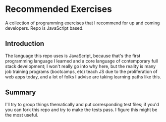 # Recommended Exercises
A collection of programming exercises that I recommend for up and coming developers. Repo is JavaScript based.

## Introduction
The language this repo uses is JavaScript, because that's the first programming language I learned and a core language of contemporary full stack development; I won't really go into why here, but the reality is many job training programs (bootcamps, etc) teach JS due to the proliferation of web apps today, and a lot of folks I advise are taking learning paths like this. 

## Summary
I'll try to group things thematically and put corresponding test files; if you'd you can fork this repo and try to make the tests pass. I figure this might be the most useful.
